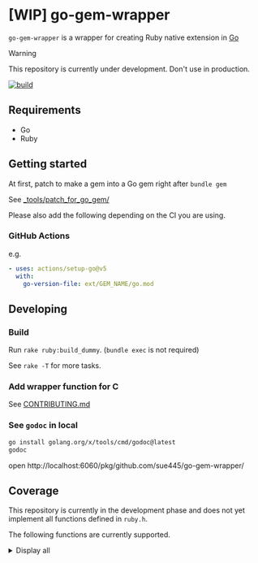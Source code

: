 # [WIP] go-gem-wrapper
`go-gem-wrapper` is a wrapper for creating Ruby native extension in [Go](https://go.dev/)

> [!WARNING]
> This repository is currently under development.
> Don't use in production.

[![build](https://github.com/sue445/go-gem-wrapper/actions/workflows/build.yml/badge.svg)](https://github.com/sue445/go-gem-wrapper/actions/workflows/build.yml)

## Requirements
* Go
* Ruby

## Getting started
At first, patch to make a gem into a Go gem right after `bundle gem`

See [_tools/patch_for_go_gem/](_tools/patch_for_go_gem/)

Please also add the following depending on the CI you are using.

### GitHub Actions
e.g.

```yml
- uses: actions/setup-go@v5
  with:
    go-version-file: ext/GEM_NAME/go.mod
```

## Developing
### Build
Run `rake ruby:build_dummy`. (`bundle exec` is not required)

See `rake -T` for more tasks.

### Add wrapper function for C
See [CONTRIBUTING.md](CONTRIBUTING.md)

### See `godoc` in local
```bash
go install golang.org/x/tools/cmd/godoc@latest
godoc
```

open http://localhost:6060/pkg/github.com/sue445/go-gem-wrapper/

## Coverage
This repository is currently in the development phase and does not yet implement all functions defined in `ruby.h`.

The following functions are currently supported.

<details>
  <summary>Display all</summary>

ref. https://docs.ruby-lang.org/ja/latest/function/index.html

* [ ] `rb_add_method`
* [x] `rb_alias`
* [ ] `rb_alias_variable`
* [ ] `rb_any_to_s`
* [ ] `rb_apply`
* [ ] `rb_Array`
* [ ] `rb_ary_aref`
* [ ] `rb_ary_clear`
* [ ] `rb_ary_concat`
* [ ] `rb_ary_delete`
* [ ] `rb_ary_entry`
* [ ] `rb_ary_includes`
* [ ] `rb_ary_new`
* [ ] `rb_ary_new2`
* [ ] `rb_ary_new3`
* [ ] `rb_ary_pop`
* [ ] `rb_ary_push`
* [ ] `rb_ary_shift`
* [ ] `rb_ary_sort`
* [ ] `rb_ary_store`
* [ ] `rb_ary_to_s`
* [ ] `rb_ary_unshift`
* [ ] `rb_assoc_new`
* [x] `rb_attr`
* [ ] `rb_autoload`
* [ ] `rb_autoload_defined`
* [ ] `rb_autoload_id`
* [ ] `rb_autoload_load`
* [ ] `rb_backref_error`
* [ ] `rb_backref_get`
* [ ] `rb_backref_set`
* [ ] `rb_backtrace`
* [x] `rb_block_given_p`
* [x] `rb_block_proc`
* [ ] `rb_call`
* [ ] `rb_call0`
* [ ] `rb_call_super`
* [ ] `rb_callcc`
* [ ] `rb_catch`
* [ ] `rb_check_convert_type`
* [x] `rb_class2name`
* [ ] `rb_class_allocate_instance`
* [ ] `rb_class_boot`
* [ ] `rb_class_inherited`
* [ ] `rb_class_initialize`
* [ ] `rb_class_instance_methods`
* [ ] `rb_class_new`
* [ ] `rb_class_new_instance`
* [ ] `rb_class_path`
* [ ] `rb_class_private_instance_methods`
* [ ] `rb_class_protected_instance_methods`
* [ ] `rb_class_real`
* [ ] `rb_class_s_new`
* [ ] `rb_class_superclass`
* [ ] `rb_clear_cache`
* [ ] `rb_clear_cache_by_class`
* [ ] `rb_clear_cache_by_id`
* [ ] `rb_compile_cstr`
* [ ] `rb_compile_error`
* [ ] `rb_compile_error_with_enc`
* [ ] `rb_compile_file`
* [ ] `rb_compile_string`
* [ ] `rb_const_assign`
* [ ] `rb_const_defined`
* [ ] `rb_const_defined_at`
* [x] `rb_const_get`
* [ ] `rb_const_get_at`
* [ ] `rb_const_list`
* [ ] `rb_const_set`
* [ ] `rb_cont_call`
* [ ] `rb_convert_type`
* [ ] `rb_copy_generic_ivar`
* [ ] `rb_cstr_to_dbl`
* [ ] `rb_cv_get`
* [ ] `rb_cv_set`
* [ ] `rb_cvar_declear`
* [ ] `rb_cvar_defined`
* [ ] `rb_cvar_get`
* [ ] `rb_cvar_set`
* [ ] `rb_data_object_alloc`
* [ ] `rb_define_alias`
* [ ] `rb_define_attr`
* [x] `rb_define_class`
* [ ] `rb_define_class_id`
* [x] `rb_define_class_under`
* [ ] `rb_define_class_variable`
* [ ] `rb_define_const`
* [ ] `rb_define_global_const`
* [ ] `rb_define_global_function`
* [ ] `rb_define_hooked_variable`
* [x] `rb_define_method`
* [ ] `rb_define_method_id`
* [x] `rb_define_module`
* [x] `rb_define_module_function`
* [ ] `rb_define_module_id`
* [x] `rb_define_module_under`
* [ ] `rb_define_private_method`
* [ ] `rb_define_protected_method`
* [ ] `rb_define_readonly_variable`
* [x] `rb_define_singleton_method`
* [ ] `rb_define_variable`
* [ ] `rb_define_virtual_variable`
* [ ] `rb_disable_super`
* [ ] `rb_dvar_curr`
* [ ] `rb_dvar_defined`
* [ ] `rb_dvar_push`
* [ ] `rb_dvar_ref`
* [ ] `rb_enable_super`
* [ ] `rb_ensure`
* [ ] `rb_eql`
* [ ] `rb_equal`
* [ ] `rb_eval`
* [ ] `rb_eval_cmd`
* [ ] `rb_eval_string`
* [ ] `rb_eval_string_protect`
* [ ] `rb_eval_string_wrap`
* [ ] `rb_exc_fatal`
* [ ] `rb_exc_raise`
* [ ] `rb_exec_end_proc`
* [ ] `rb_exit`
* [ ] `rb_export_method`
* [ ] `rb_extend_object`
* [ ] `rb_f_abort`
* [ ] `rb_f_array`
* [ ] `rb_f_at_exit`
* [ ] `rb_f_autoload`
* [ ] `rb_f_binding`
* [ ] `rb_f_block_given_p`
* [ ] `rb_f_caller`
* [ ] `rb_f_catch`
* [ ] `rb_f_END`
* [ ] `rb_f_eval`
* [ ] `rb_f_exit`
* [ ] `rb_f_float`
* [ ] `rb_f_global_variables`
* [ ] `rb_f_hash`
* [ ] `rb_f_integer`
* [ ] `rb_f_lambda`
* [ ] `rb_f_load`
* [ ] `rb_f_local_variables`
* [ ] `rb_f_loop`
* [ ] `rb_f_missing`
* [ ] `rb_f_raise`
* [ ] `rb_f_require`
* [ ] `rb_f_send`
* [ ] `rb_f_string`
* [ ] `rb_f_throw`
* [ ] `rb_f_trace_var`
* [ ] `rb_f_untrace_var`
* [ ] `rb_false`
* [ ] `rb_fatal`
* [ ] `rb_feature_p`
* [ ] `rb_fix_new`
* [ ] `rb_Float`
* [ ] `rb_frame_last_func`
* [ ] `rb_free_generic_ivar`
* [ ] `rb_frozen_class_p`
* ~~[ ] `rb_funcall`~~ Go's variable-length arguments couldn't be passed directly to C. See [CONTRIBUTING.md](CONTRIBUTING.md)
* [x] `rb_funcall2`
* [x] `rb_funcall3`
* [x] `rb_funcallv`
* [x] `rb_funcallv_public`
* [ ] `rb_gc`
* [ ] `rb_gc_call_finalizer_at_exit`
* [ ] `rb_gc_disable`
* [ ] `rb_gc_enable`
* [ ] `rb_gc_force_recycle`
* [ ] `rb_gc_mark`
* [ ] `rb_gc_mark_children`
* [ ] `rb_gc_mark_frame`
* [ ] `rb_gc_mark_global_tbl`
* [ ] `rb_gc_mark_locations`
* [ ] `rb_gc_mark_maybe`
* [ ] `rb_gc_mark_threads`
* [ ] `rb_gc_register_address`
* [ ] `rb_gc_start`
* [ ] `rb_gc_unregister_address`
* [ ] `rb_generic_ivar_table`
* [ ] `rb_get_method_body`
* [ ] `rb_global_entry`
* [ ] `rb_global_variable`
* [ ] `rb_gv_get`
* [ ] `rb_gv_set`
* [ ] `rb_gvar_defined`
* [ ] `rb_gvar_get`
* [ ] `rb_gvar_set`
* [ ] `rb_id2name`
* [ ] `rb_id_attrset`
* [ ] `rb_include_module`
* [ ] `rb_inspect`
* [ ] `rb_int_new`
* [ ] `rb_Integer`
* [x] `rb_int2num_inline`
* [x] `rb_intern`
* [ ] `rb_interrupt`
* [ ] `rb_io_mode_flags2`
* [ ] `rb_is_class_id`
* [ ] `rb_is_const_id`
* [ ] `rb_is_instance_id`
* [ ] `rb_is_local_id`
* [ ] `rb_iter_break`
* [ ] `rb_iterate`
* [ ] `rb_iterator_p`
* [ ] `rb_iv_get`
* [ ] `rb_iv_set`
* [ ] `rb_ivar_defined`
* [x] `rb_ivar_get`
* [x] `rb_ivar_set`
* [ ] `rb_jump_tag`
* [ ] `rb_lastline_get`
* [ ] `rb_lastline_set`
* [ ] `rb_load`
* [ ] `rb_load_protect`
* [x] `rb_long2num_inline`
* [ ] `rb_longjmp`
* [ ] `rb_make_metaclass`
* [ ] `rb_mark_end_proc`
* [ ] `rb_mark_generic_ivar`
* [ ] `rb_mark_generic_ivar_tbl`
* [ ] `rb_mark_hash`
* [ ] `rb_mark_tbl`
* [ ] `rb_memerror`
* [ ] `rb_method_boundp`
* [ ] `rb_mod_alias_method`
* [ ] `rb_mod_ancestors`
* [ ] `rb_mod_append_features`
* [ ] `rb_mod_attr`
* [ ] `rb_mod_attr_accessor`
* [ ] `rb_mod_attr_reader`
* [ ] `rb_mod_attr_writer`
* [ ] `rb_mod_class_variables`
* [ ] `rb_mod_clone`
* [ ] `rb_mod_cmp`
* [ ] `rb_mod_const_at`
* [ ] `rb_mod_const_defined`
* [ ] `rb_mod_const_get`
* [ ] `rb_mod_const_of`
* [ ] `rb_mod_const_set`
* [ ] `rb_mod_constants`
* [ ] `rb_mod_define_method`
* [ ] `rb_mod_dup`
* [ ] `rb_mod_eqq`
* [ ] `rb_mod_extend_object`
* [ ] `rb_mod_ge`
* [ ] `rb_mod_gt`
* [ ] `rb_mod_include`
* [ ] `rb_mod_include_p`
* [ ] `rb_mod_included_modules`
* [ ] `rb_mod_initialize`
* [ ] `rb_mod_le`
* [ ] `rb_mod_lt`
* [ ] `rb_mod_method`
* [ ] `rb_mod_method_defined`
* [ ] `rb_mod_modfunc`
* [ ] `rb_mod_module_eval`
* [ ] `rb_mod_name`
* [ ] `rb_mod_nesting`
* [ ] `rb_mod_private`
* [ ] `rb_mod_private_method`
* [ ] `rb_mod_protected`
* [ ] `rb_mod_public`
* [ ] `rb_mod_public_method`
* [ ] `rb_mod_remove_const`
* [ ] `rb_mod_remove_cvar`
* [ ] `rb_mod_remove_method`
* [ ] `rb_mod_s_constants`
* [ ] `rb_mod_to_s`
* [ ] `rb_mod_undef_method`
* [ ] `rb_module_new`
* [ ] `rb_module_s_alloc`
* [ ] `rb_name_class`
* [ ] `rb_newobj`
* [ ] `rb_node_newnode`
* [ ] `rb_num2dbl`
* [x] `rb_num2int_inline`
* [x] `rb_num2long`
* [ ] `rb_obj_alloc`
* [ ] `rb_obj_call_init`
* [ ] `rb_obj_class`
* [ ] `rb_obj_clone`
* [ ] `rb_obj_dummy`
* [ ] `rb_obj_dup`
* [ ] `rb_obj_equal`
* [ ] `rb_obj_extend`
* [ ] `rb_obj_freeze`
* [ ] `rb_obj_frozen_p`
* [ ] `rb_obj_id`
* [ ] `rb_obj_inspect`
* [ ] `rb_obj_instance_eval`
* [ ] `rb_obj_instance_variables`
* [ ] `rb_obj_is_block`
* [ ] `rb_obj_is_instance_of`
* [ ] `rb_obj_is_kind_of`
* [ ] `rb_obj_is_proc`
* [ ] `rb_obj_method`
* [ ] `rb_obj_methods`
* [ ] `rb_obj_private_methods`
* [ ] `rb_obj_protected_methods`
* [ ] `rb_obj_remove_instance_variable`
* [ ] `rb_obj_respond_to`
* [ ] `rb_obj_singleton_methods`
* [ ] `rb_obj_taint`
* [ ] `rb_obj_tainted`
* [ ] `rb_obj_untaint`
* [ ] `rb_p`
* [ ] `rb_parser_append_print`
* [ ] `rb_parser_while_loop`
* [ ] `rb_path2class`
* [ ] `rb_proc_new`
* [ ] `rb_protect`
* [ ] `rb_provide`
* [ ] `rb_provide_feature`
* [ ] `rb_provided`
* [x] `rb_raise`
* [ ] `rb_remove_method`
* [ ] `rb_require`
* [ ] `rb_rescue`
* [ ] `rb_rescue2`
* [ ] `rb_reserved_word`
* [ ] `rb_respond_to`
* [ ] `rb_safe_level`
* [ ] `rb_scan_args`
* [ ] `rb_secure`
* [ ] `rb_set_class_path`
* [ ] `rb_set_end_proc`
* [ ] `rb_set_safe_level`
* [ ] `rb_singleton_class`
* [ ] `rb_singleton_class_attached`
* [ ] `rb_singleton_class_clone`
* [ ] `rb_singleton_class_new`
* [ ] `rb_source_filename`
* [ ] `rb_str_cat`
* [ ] `rb_str_cat2`
* [ ] `rb_str_concat`
* [ ] `rb_str_dup`
* [ ] `rb_str_new`
* [ ] `rb_str_new2`
* [ ] `rb_str_new4`
* [ ] `rb_str_substr`
* [ ] `rb_str_to_dbl`
* [ ] `rb_String`
* [ ] `rb_svar`
* [ ] `rb_sym_all_symbols`
* [ ] `rb_sym_interned_p`
* [ ] `rb_thread_abort_exc`
* [ ] `rb_thread_abort_exc_set`
* [ ] `rb_thread_alive_p`
* [ ] `rb_thread_alloc`
* [ ] `rb_thread_alone`
* [ ] `rb_thread_aref`
* [ ] `rb_thread_aset`
* [ ] `rb_thread_atfork`
* [ ] `rb_thread_check`
* [ ] `rb_thread_cleanup`
* [ ] `rb_thread_create`
* [ ] `rb_thread_critical_get`
* [ ] `rb_thread_critical_set`
* [ ] `rb_thread_current`
* [ ] `rb_thread_dead`
* [ ] `rb_thread_deadlock`
* [ ] `rb_thread_exit`
* [ ] `rb_thread_fd_close`
* [ ] `rb_thread_fd_writable`
* [ ] `rb_thread_initialize`
* [ ] `rb_thread_inspect`
* [ ] `rb_thread_interrupt`
* [ ] `rb_thread_join`
* [ ] `rb_thread_join_m`
* [ ] `rb_thread_key_p`
* [ ] `rb_thread_keys`
* [ ] `rb_thread_kill`
* [ ] `rb_thread_list`
* [ ] `rb_thread_local_aref`
* [ ] `rb_thread_local_aset`
* [ ] `rb_thread_main`
* [ ] `rb_thread_pass`
* [ ] `rb_thread_priority`
* [ ] `rb_thread_priority_set`
* [ ] `rb_thread_raise`
* [ ] `rb_thread_raise_m`
* [ ] `rb_thread_ready`
* [ ] `rb_thread_remove`
* [ ] `rb_thread_restore_context`
* [ ] `rb_thread_run`
* [ ] `rb_thread_s_abort_exc`
* [ ] `rb_thread_s_abort_exc_set`
* [ ] `rb_thread_s_kill`
* [ ] `rb_thread_s_new`
* [ ] `rb_thread_safe_level`
* [ ] `rb_thread_save_context`
* [ ] `rb_thread_schedule`
* [ ] `rb_thread_signal_raise`
* [ ] `rb_thread_sleep`
* [ ] `rb_thread_sleep_forever`
* [ ] `rb_thread_start`
* [ ] `rb_thread_start_0`
* [ ] `rb_thread_start_timer`
* [ ] `rb_thread_status`
* [ ] `rb_thread_stop`
* [ ] `rb_thread_stop_p`
* [ ] `rb_thread_stop_timer`
* [ ] `rb_thread_trap_eval`
* [ ] `rb_thread_value`
* [ ] `rb_thread_wait_fd`
* [ ] `rb_thread_wait_for`
* [ ] `rb_thread_wait_other_threads`
* [ ] `rb_thread_wakeup`
* [ ] `rb_thread_yield`
* [ ] `rb_throw`
* [ ] `rb_time_timespec_new`
* [ ] `rb_timespec_now`
* [ ] `rb_to_id`
* [ ] `rb_to_int`
* [ ] `rb_to_integer`
* [ ] `rb_trace_eval`
* [ ] `rb_trap_eval`
* [ ] `rb_true`
* [ ] `rb_uint_new`
* [ ] `rb_undef`
* [ ] `rb_undef_method`
* [ ] `rb_undefined`
* [x] `rb_utf8_str_new`
* [ ] `rb_with_disable_interrupt`
* [x] `rb_yield`
* [ ] `rb_yield_0`
* [x] `RSTRING_PTR`
* [x] `RSTRING_LENINT`

</details>
